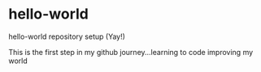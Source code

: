 # hello-world
hello-world repository setup (Yay!)

This is the first step in my github journey...learning to code 
improving my world
